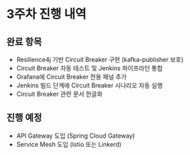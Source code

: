 ﻿# 3주차 진행 내역

## 완료 항목
- Resilience4j 기반 Circuit Breaker 구현 (kafka-publisher 보호)
- Circuit Breaker 자동 테스트 및 Jenkins 파이프라인 통합
- Grafana에 Circuit Breaker 전용 패널 추가
- Jenkins 빌드 단계에 Circuit Breaker 시나리오 자동 실행
- Circuit Breaker 관련 문서 한글화

## 진행 예정
- API Gateway 도입 (Spring Cloud Gateway)
- Service Mesh 도입 (Istio 또는 Linkerd)

